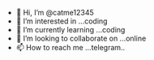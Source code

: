 - 👋 Hi, I’m @catme12345
- 👀 I’m interested in ...coding 
- 🌱 I’m currently learning ...coding 
- 💞️ I’m looking to collaborate on ...online
- 📫 How to reach me ...telegram..

<!---
catme12345/catme12345 is a ✨ special ✨ repository because its `README.md` (this file) appears on your GitHub profile.
You can click the Preview link to take a look at your changes.
--->
